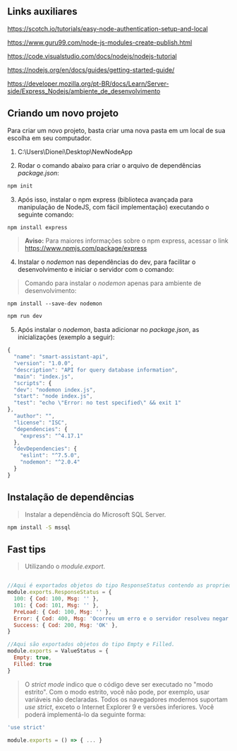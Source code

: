 ## Links auxiliares

https://scotch.io/tutorials/easy-node-authentication-setup-and-local

https://www.guru99.com/node-js-modules-create-publish.html

https://code.visualstudio.com/docs/nodejs/nodejs-tutorial

https://nodejs.org/en/docs/guides/getting-started-guide/

https://developer.mozilla.org/pt-BR/docs/Learn/Server-side/Express_Nodejs/ambiente_de_desenvolvimento

## Criando um novo projeto

Para criar um novo projeto, basta criar uma nova pasta em um local de sua escolha em seu computador.
  
  1. C:\Users\Dionei\Desktop\NewNodeApp
  
  2. Rodar o comando abaixo para criar o arquivo de dependências *package.json*:
  ```bash
  npm init
  ```
  
  3. Após isso, instalar o npm express (biblioteca avançada para manipulação de NodeJS, com fácil implementação) executando o seguinte comando:
  ```bash
  npm install express
  ```
  
  > **Aviso:** Para maiores informações sobre o npm express, acessar o link https://www.npmjs.com/package/express
  
  4. Instalar o *nodemon* nas dependências do dev, para facilitar o desenvolvimento e iniciar o servidor com o comando:
  
  > Comando para instalar o *nodemon* apenas para ambiente de desenvolvimento:
  
  ```
  npm install --save-dev nodemon
  ```
  
  ```bash
  npm run dev
  ```
  
  5. Após instalar o *nodemon*, basta adicionar no *package.json*, as inicializações (exemplo a seguir):
  ```javascript
  {
    "name": "smart-assistant-api",
    "version": "1.0.0",
    "description": "API for query database information",
    "main": "index.js",
    "scripts": {
    "dev": "nodemon index.js",
    "start": "node index.js",
    "test": "echo \"Error: no test specified\" && exit 1"
  },
    "author": "",
    "license": "ISC",
    "dependencies": {
      "express": "^4.17.1"
    },
    "devDependencies": {
      "eslint": "^7.5.0",
      "nodemon": "^2.0.4"
    }
  }
  ```
 
## Instalação de dependências
  
  > Instalar a dependência do Microsoft SQL Server.
  ```bash
  npm install -S mssql
  ```
  
## Fast tips

  > Utilizando o *module.export*.
  ```javascript
  
  //Aqui é exportados objetos do tipo ResponseStatus contendo as propriedades 100, 101, etc..
  module.exports.ResponseStatus = {
    100: { Cod: 100, Msg: '' },
    101: { Cod: 101, Msg: '' },
    PreLoad: { Cod: 100, Msg: '' },
    Error: { Cod: 400, Msg: 'Ocorreu um erro e o servidor resolveu negar a requisição' },
    Success: { Cod: 200, Msg: 'OK' },
  }

  //Aqui são exportados objetos do tipo Empty e Filled.
  module.exports = ValueStatus = {
    Empty: true,
    Filled: true
  }
  ```
  
  > O *strict mode* indico que o código deve ser executado no "modo estrito". Com o modo estrito, você não pode, por exemplo, usar variáveis não declaradas. Todos os navegadores modernos suportam *use strict*, exceto o Internet Explorer 9 e versões inferiores. Você poderá implementá-lo da seguinte forma:
```javascript
'use strict'

module.exports = () => { ... }
